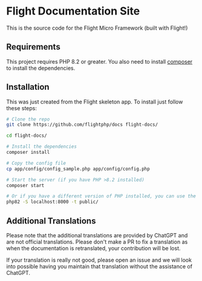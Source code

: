 # Flight Documentation Site

This is the source code for the Flight Micro Framework (built with Flight!)

## Requirements

This project requires PHP 8.2 or greater. You also need to install [composer](https://getcomposer.org/) to install the dependencies.

## Installation

This was just created from the Flight skeleton app. To install just follow these steps:

```bash
# Clone the repo
git clone https://github.com/flightphp/docs flight-docs/

cd flight-docs/

# Install the dependencies
composer install

# Copy the config file
cp app/config/config_sample.php app/config/config.php

# Start the server (if you have PHP >8.2 installed)
composer start

# Or if you have a different version of PHP installed, you can use the built-in server
php82 -S localhost:8000 -t public/
```

## Additional Translations

Please note that the additional translations are provided by ChatGPT and are not official translations. Please don't make a PR to fix a translation as when the documentation is retranslated, your contribution will be lost. 

If your translation is really not good, please open an issue and we will look into possible having you maintain that translation without the assistance of ChatGPT.
